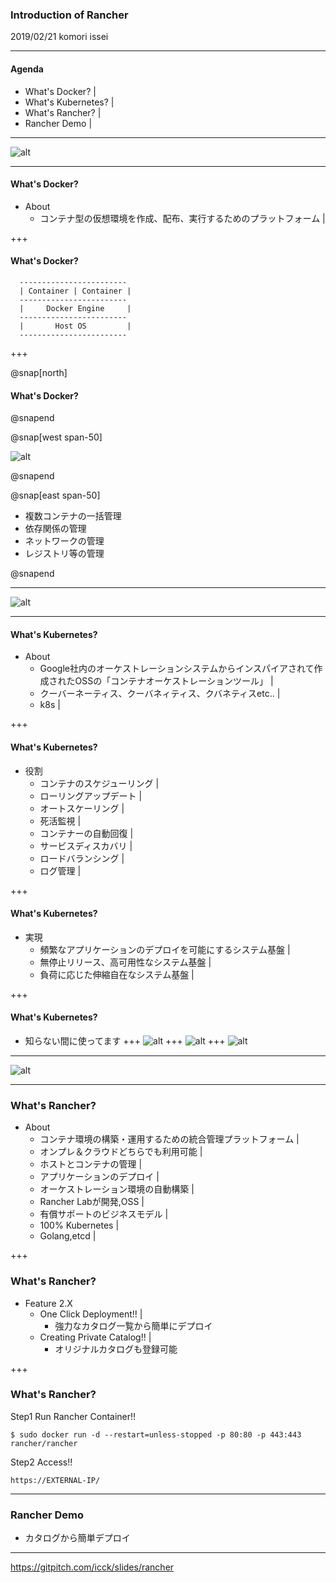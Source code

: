 ### Introduction of Rancher
2019/02/21 komori issei

---
#### Agenda

- What's Docker? |
- What's Kubernetes? |
- What's Rancher? |
- Rancher Demo |

---

![alt](assets/Docker.png)

---

#### What's Docker?
- About
  - コンテナ型の仮想環境を作成、配布、実行するためのプラットフォーム |

+++

#### What's Docker?
~~~
  ------------------------
  | Container | Container |
  ------------------------
  |     Docker Engine     |
  ------------------------
  |       Host OS         |
  ------------------------
~~~

+++

@snap[north]

#### What's Docker?

@snapend

@snap[west span-50]

![alt](assets/dockercompose2.png)

@snapend

@snap[east span-50]

- 複数コンテナの一括管理
- 依存関係の管理
- ネットワークの管理
- レジストリ等の管理


@snapend

---

![alt](assets/k8s.png)

---

#### What's Kubernetes?
- About
  - Google社内のオーケストレーションシステムからインスパイアされて作成されたOSSの「コンテナオーケストレーションツール」 |
  - クーバーネーティス、クーバネィティス、クバネティスetc.. |
  - k8s |

+++

#### What's Kubernetes?
- 役割
  - コンテナのスケジューリング |
  - ローリングアップデート |
  - オートスケーリング |
  - 死活監視 |
  - コンテナーの自動回復 |
  - サービスディスカバリ |
  - ロードバランシング |
  - ログ管理 |

+++

#### What's Kubernetes?
- 実現
  - 頻繁なアプリケーションのデプロイを可能にするシステム基盤 |
  - 無停止リリース、高可用性なシステム基盤 |
  - 負荷に応じた伸縮自在なシステム基盤 |

+++

#### What's Kubernetes?
 - 知らない間に使ってます
+++
![alt](assets/pokemongo.png)
+++
![alt](assets/abematv.png)
+++
![alt](assets/merukari.png)


---

![alt](assets/rancher-logo-horiz-color.png)

---

### What's Rancher?
- About
  - コンテナ環境の構築・運用するための統合管理プラットフォーム |
  - オンプレ＆クラウドどちらでも利用可能 |
  - ホストとコンテナの管理 |
  - アプリケーションのデプロイ |
  - オーケストレーション環境の自動構築 |
  - Rancher Labが開発,OSS |
  - 有償サポートのビジネスモデル |
  - 100% Kubernetes |
  - Golang,etcd |

+++

### What's Rancher?
- Feature 2.X
  - One Click Deployment!! |
    - 強力なカタログ一覧から簡単にデプロイ
  - Creating Private Catalog!! |
    - オリジナルカタログも登録可能

+++
### What's Rancher?
Step1 Run Rancher Container!!

~~~
$ sudo docker run -d --restart=unless-stopped -p 80:80 -p 443:443 rancher/rancher
~~~

Step2 Access!!

~~~
https://EXTERNAL-IP/
~~~

---

### Rancher Demo
- カタログから簡単デプロイ

---
https://gitpitch.com/icck/slides/rancher

